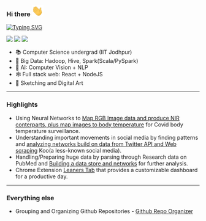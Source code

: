 ### Hi there <img src="https://github.com/saurabhburewar/saurabhburewar/blob/main/Hi.gif" width="30px">
[![Typing SVG](https://readme-typing-svg.demolab.com/?lines=I'm+Saurabh)](https://git.io/typing-svg)

[<img height="25" src="https://img.shields.io/badge/Portfolio-grey?logo=readme&logoColor=white&color=%233a3a5b" />][Portfolio]
[<img height="25" src="https://img.shields.io/badge/LinkedIn-blue?logo=linkedin&logoColor=white&color=%230A66C2" />][LinkedIn]
[<img height="25" src="https://img.shields.io/badge/Artworks-pink?logo=instagram&logoColor=white&color=%23ec4e79" />][Instagram]

- 📚 Computer Science undergrad (IIT Jodhpur)
- 🏢 Big Data: Hadoop, Hive, Spark(Scala/PySpark)
- 🧠 AI: Computer Vision + NLP
- 🕸  Full stack web: React + NodeJS
- 🎨 Sketching and Digital Art
---
### Highlights
- Using Neural Networks to <a href="https://github.com/saurabhburewar/ML_Mapping-RGB-face-video-data-to-core-body-temperature-at-runtime-RAKSHAK">Map RGB Image data and produce NIR conterparts, plus map images to body temperature</a> for Covid body temperature surveillance.
- Understanding important movements in social media by finding patterns and <a href="https://saurabhburewar.github.io/Data-and-Networks_Hashtag-analysis/">analyzing networks build on data from Twitter API and Web scraping</a> Koo(a less-known social media).
- Handling/Preparing huge data by parsing through Research data on PubMed and <a href="https://github.com/saurabhburewar/Data-and-Networks_ParsingLargeBibliographyData">Building a data store and networks</a> for further analysis.
- Chrome Extension <a href="https://saurabhburewar.github.io/Web_TheLearnersTab/">Leaners Tab</a> that provides a customizable dashboard for a productive day.

---
### Everything else
-  Grouping and Organizing Github Repositories - <a href="https://saurabhburewar.github.io/GitRepoOrganizer/">Github Repo Organizer</a>


[Portfolio]: https://saurabhburewar.vercel.app/
[linkedin]: https://www.linkedin.com/in/saurabh-burewar-355131185/
[Instagram]: https://www.instagram.com/qwerty_pencils/
